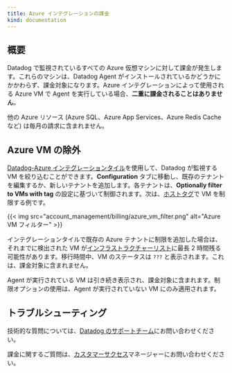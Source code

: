 ```yaml
---
title: Azure インテグレーションの課金
kind: documentation
---
```

## 概要

Datadog で監視されているすべての Azure 仮想マシンに対して課金が発生します。これらのマシンは、Datadog Agent がインストールされているかどうかにかかわらず、課金対象になります。Azure インテグレーションによって使用される Azure VM で Agent を実行している場合、**二重に課金されることはありません**。

他の Azure リソース (Azure SQL、Azure App Services、Azure Redis Cache など) は毎月の請求に含まれません。

## Azure VM の除外

[Datadog-Azure インテグレーションタイル][1]を使用して、Datadog が監視する VM を絞り込むことができます。**Configuration** タブに移動し、既存のテナントを編集するか、新しいテナントを追加します。各テナントは、**Optionally filter to VMs with tag** の設定に基づいて制御されます。次は、[ホストタグ][2]で VM を制限する例です。

{{< img src="account_management/billing/azure_vm_filter.png" alt="Azure VM フィルター" >}}

インテグレーションタイルで既存の Azure テナントに制限を追加した場合は、それまでに検出された VM が[インフラストラクチャーリスト][3]に最長 2 時間残る可能性があります。移行時間中、VM のステータスは `???` と表示されます。これは、課金対象に含まれません。

Agent が実行されている VM は引き続き表示され、課金対象に含まれます。制限オプションの使用は、Agent が実行されていない VM にのみ適用されます。

## トラブルシューティング

技術的な質問については、[Datadog のサポートチーム][4]にお問い合わせください。

課金に関するご質問は、[カスタマーサクセス][5]マネージャーにお問い合わせください。

[1]: https://app.datadoghq.com/account/settings#integrations/azure
[2]: /ja/getting_started/getting_started/tagging/using_tags/#integrations
[3]: /ja/infrastructure/
[4]: /ja/help/
[5]: mailto:success@datadoghq.com
